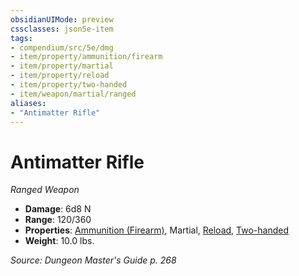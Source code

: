 ```yaml
---
obsidianUIMode: preview
cssclasses: json5e-item
tags:
- compendium/src/5e/dmg
- item/property/ammunition/firearm
- item/property/martial
- item/property/reload
- item/property/two-handed
- item/weapon/martial/ranged
aliases: 
- "Antimatter Rifle"
---
```

# Antimatter Rifle
*Ranged Weapon*  

- **Damage**: 6d8 N
- **Range**: 120/360
- **Properties**: [Ammunition (Firearm)](/Systems/5e/rules/item-properties.md#Ammunition%20(Firearm)), Martial, [Reload](/Systems/5e/rules/item-properties.md#Reload), [Two-handed](/Systems/5e/rules/item-properties.md#Two-handed)
- **Weight**: 10.0 lbs.

*Source: Dungeon Master's Guide p. 268*